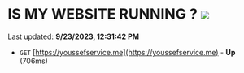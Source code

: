 # IS MY WEBSITE RUNNING ? [![](https://img.shields.io/static/v1?label=Sponsor&message=%E2%9D%A4&logo=GitHub&color=%23fe8e86)](https://github.com/sponsors/<username>)

Last updated: **9/23/2023, 12:31:42 PM**

- `GET` [https://youssefservice.me](https://youssefservice.me) - **Up** (706ms)
